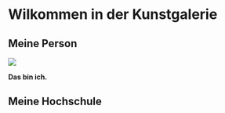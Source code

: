 <!DOCTYPE html>

<html lang="de">

<head>
<meta charset="utf-8">
<h1><b>Wilkommen in der Kunstgalerie<b></h1>
</head>

<body>
<h2>Meine Person</h2>
<img src="portrait.jgeg">
<p> Das bin ich.</p>

<h2> Meine Hochschule</h2>
